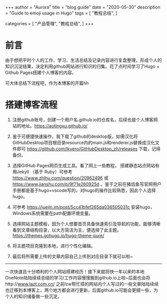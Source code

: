 +++
author = "Aurora"
title = "blog guide"
date = "2020-05-30"
description = "Guide to emoji usage in Hugo"
tags = [
    "教程总结",
]

categories = [
    "产品管理",
    "教程总结",
]
+++

# 前言
由于想把平时个人的工作、学习、生活总结及记录内容进行复盘整理，形成个人的知识沉淀结果，决定利用github网站进行知识的归集。花了点时间学习了Hugo + Github Pages搭建个人博客的内容。

可大体总结下流程吧，作为本博客的开篇hh

# 搭建博客流程
1. 注册github账号，创建一个用户名.github.io的仓库名，后续也是个人博客网站的地址。https://aotingxu.github.io/

2. 鉴于可便捷快速操作，我下载了github的desktop版，如需汉化将GitHubDesktop项目根目录resource内的main.js和renderer.js替换成汉化文件即可 https://github.com/lkyero/GitHubDesktop_zh/releases 下载，记得备份。

3. 选择GitHub Pages网页生成工具。看了网上一些教程， 搭建静态站点网站有用Jekyll （基于 Ruby）可参考 https://www.zhihu.com/question/20962496 或 https://www.jianshu.com/p/9f71e260925d 。鉴于之前在猪齿鱼写官网用户手册都是基于hugo+vscode写的，对hugo的操作比较熟悉，因此个人选择hugo。

4. 可参考 https://juejin.im/post/5cc41bfef265da036505031c 安装hugo，Windows系统需要在path配置环境变量。

5. 选择网站主题模板，因为个人想要首页具备快速索引及导航的功能，能够清晰看到文章结构目录，以大方简洁为主，便选择了此主题。https://themes.gohugo.io/hugo-theme-pure/

6. 将主题项目克隆到本地，进行个性化编辑。

7. 最后将所需要上传的文章内容自己上传到对应目录下就可以啦~

----
一次快速且十分顺利的个人网站搭建经历！接下来就将快一年以来的本地OneNote陆陆续续总结的学习/工作内容慢慢搬到github.io上啦~后面也会将http://www.lazt.com.cn/ 之前lzw帮忙搭的网站内个人写过的一些文章陆陆续续也迁移到本博客上，两个地方都会进行更新，后面github.io可能会更细一些，为个人的知识储备做一些沉淀。